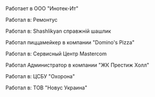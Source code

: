 Работает в ООО "Инотек-Ит"

Работал в: Ремонтус

Работал в: Shashlikyan справжній шашлик

Работал пиццамейкер в компании "Domino's Pizza"

Работал в: Сервисный Центр Mastercom

Работал Администратор в компании "ЖК Престиж Холл"

Работал в: ЦСБУ "Охорона"

Работал в: ТОВ "Новус Украина"

